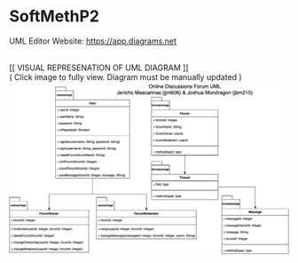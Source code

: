 # SoftMethP2

UML Editor Website: https://app.diagrams.net<br><br>

[[ VISUAL REPRESENATION OF UML DIAGRAM ]]<br>
( Click image to fully view. Diagram must be manually updated )
![Diagram](./UMLVisual.png)
